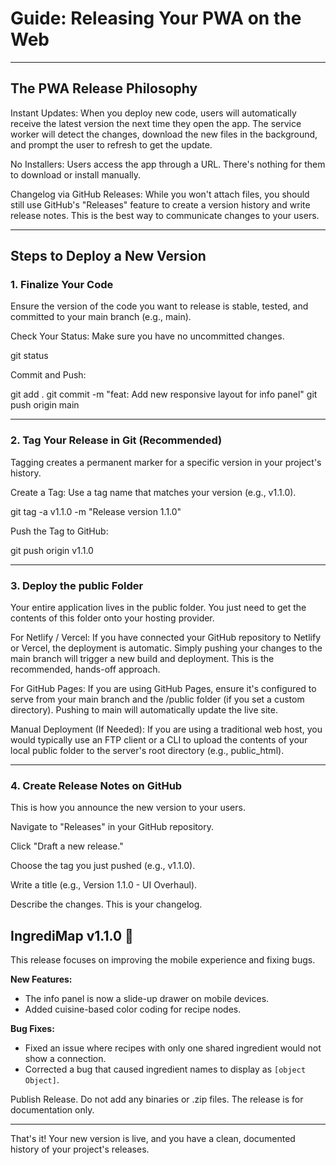 # Guide: Releasing Your PWA on the Web

---

## The PWA Release Philosophy

Instant Updates: When you deploy new code, users will automatically receive the latest version the next time they open the app. The service worker will detect the changes, download the new files in the background, and prompt the user to refresh to get the update.

No Installers: Users access the app through a URL. There's nothing for them to download or install manually.

Changelog via GitHub Releases: While you won't attach files, you should still use GitHub's "Releases" feature to create a version history and write release notes. This is the best way to communicate changes to your users.

---

## Steps to Deploy a New Version

### 1. Finalize Your Code
Ensure the version of the code you want to release is stable, tested, and committed to your main branch (e.g., main).

Check Your Status: Make sure you have no uncommitted changes.

git status

Commit and Push:

git add .
git commit -m "feat: Add new responsive layout for info panel"
git push origin main

---

### 2. Tag Your Release in Git (Recommended)
Tagging creates a permanent marker for a specific version in your project's history.

Create a Tag: Use a tag name that matches your version (e.g., v1.1.0).

git tag -a v1.1.0 -m "Release version 1.1.0"

Push the Tag to GitHub:

git push origin v1.1.0

---

### 3. Deploy the public Folder
Your entire application lives in the public folder. You just need to get the contents of this folder onto your hosting provider.

For Netlify / Vercel:
If you have connected your GitHub repository to Netlify or Vercel, the deployment is automatic. Simply pushing your changes to the main branch will trigger a new build and deployment. This is the recommended, hands-off approach.

For GitHub Pages:
If you are using GitHub Pages, ensure it's configured to serve from your main branch and the /public folder (if you set a custom directory). Pushing to main will automatically update the live site.

Manual Deployment (If Needed):
If you are using a traditional web host, you would typically use an FTP client or a CLI to upload the contents of your local public folder to the server's root directory (e.g., public_html).

---

### 4. Create Release Notes on GitHub
This is how you announce the new version to your users.

Navigate to "Releases" in your GitHub repository.

Click "Draft a new release."

Choose the tag you just pushed (e.g., v1.1.0).

Write a title (e.g., Version 1.1.0 - UI Overhaul).

Describe the changes. This is your changelog.

## IngrediMap v1.1.0 🎉

This release focuses on improving the mobile experience and fixing bugs.

**New Features:**
* The info panel is now a slide-up drawer on mobile devices.
* Added cuisine-based color coding for recipe nodes.

**Bug Fixes:**
* Fixed an issue where recipes with only one shared ingredient would not show a connection.
* Corrected a bug that caused ingredient names to display as `[object Object]`.

Publish Release. Do not add any binaries or .zip files. The release is for documentation only.

---

That's it! Your new version is live, and you have a clean, documented history of your project's releases.
